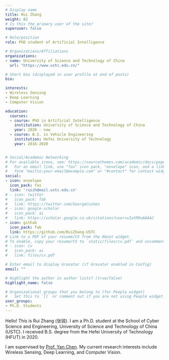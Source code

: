 ```yaml
---
# Display name
title: Rui Zhang
weight: 82
# Is this the primary user of the site?
superuser: false

# Role/position
role: PhD student of Artificial Intelligence

# Organizations/Affiliations
organizations:
- name: University of Science and Technology of China
  url: "https://www.ustc.edu.cn/"

# Short bio (displayed in user profile at end of posts)
bio: 

interests:
- Wireless Sensing
- Deep Learning
- Computer Vision

education:
  courses:
  - course: PhD in Artificial Intelligence
    institution: University of Science and Technology of China
    year: 2020 - now
  - course: B.S. in Vehicle Engineering
    institution: Hefei University of Technology
    year: 2016-2020


# Social/Academic Networking
# For available icons, see: https://sourcethemes.com/academic/docs/page-builder/#icons
#   For an email link, use "fas" icon pack, "envelope" icon, and a link in the
#   form "mailto:your-email@example.com" or "#contact" for contact widget.
social:
- icon: envelope
  icon_pack: fas
  link: 'ruizh@mail.ustc.edu.cn'
# - icon: twitter
#   icon_pack: fab
#   link: https://twitter.com/GeorgeCushen
# - icon: google-scholar
#   icon_pack: ai
#   link: https://scholar.google.co.uk/citations?user=sIwtMXoAAAAJ
- icon: github
  icon_pack: fab
  link: https://github.com/RuiZhang-USTC
# Link to a PDF of your resume/CV from the About widget.
# To enable, copy your resume/CV to `static/files/cv.pdf` and uncomment the lines below.
# - icon: cv
#   icon_pack: ai
#   link: files/cv.pdf

# Enter email to display Gravatar (if Gravatar enabled in Config)
email: ""

# Highlight the author in author lists? (true/false)
highlight_name: false

# Organizational groups that you belong to (for People widget)
#   Set this to `[]` or comment out if you are not using People widget.
user_groups:
- Ph.D. Students
---
```


Hello! This is Rui Zhang (张锐). I am a Ph.D. student at the School of Cyber Science and Engineering, University of Science and Technology of China (USTC). I received B.S. degree from the Hefei University of Technology (HFUT) in 2020.

I am supervised by [Prof. Yan Chen](https://chenyanustc.github.io/). My current research interests include Wireless Sensing, Deep Learning, and Computer Vision.

